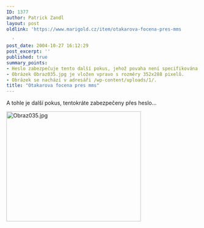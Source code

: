 ```yaml
---
ID: 1377
author: Patrick Zandl
layout: post
oldlink: 'https://www.marigold.cz/item/otakarova-focena-pres-mms

  '
post_date: 2004-10-27 16:12:29
post_excerpt: ''
published: true
summary_points:
- Heslo zabezpečuje tento další pokus, jehož povaha není specifikována.
- Obrázek Obraz035.jpg je vložen vpravo s rozměry 352x288 pixelů.
- Obrázek se nachází v adresáři /wp-content/uploads/1/.
title: "Otakarova focena pres mms"
---
```


<p>
A tohle je další pokus, tentokráte zabezpečeny přes heslo&#8230;</p>

<div class="rightbox"><img src="/wp-content/uploads/1/mms-15509417.jpeg" alt="Obraz035.jpg" width="352" height="288" /></div>